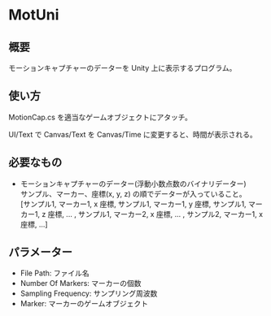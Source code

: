 # MotUni

## 概要
モーションキャプチャーのデーターを Unity 上に表示するプログラム。

## 使い方
MotionCap.cs を適当なゲームオブジェクトにアタッチ。

UI/Text で Canvas/Text を Canvas/Time に変更すると、時間が表示される。

## 必要なもの
- モーションキャプチャーのデーター(浮動小数点数のバイナリデーター)  
  サンプル、マーカー、座標(x, y, z) の順でデーターが入っていること。  
  [サンプル1, マーカー1, x 座標, サンプル1, マーカー1, y 座標, サンプル1, マーカー1, z 座標, ... , サンプル1, マーカー2, x 座標, ... , サンプル2, マーカー1, x 座標, ...]
  
## パラメーター
- File Path: ファイル名
- Number Of Markers: マーカーの個数
- Sampling Frequency: サンプリング周波数
- Marker: マーカーのゲームオブジェクト
